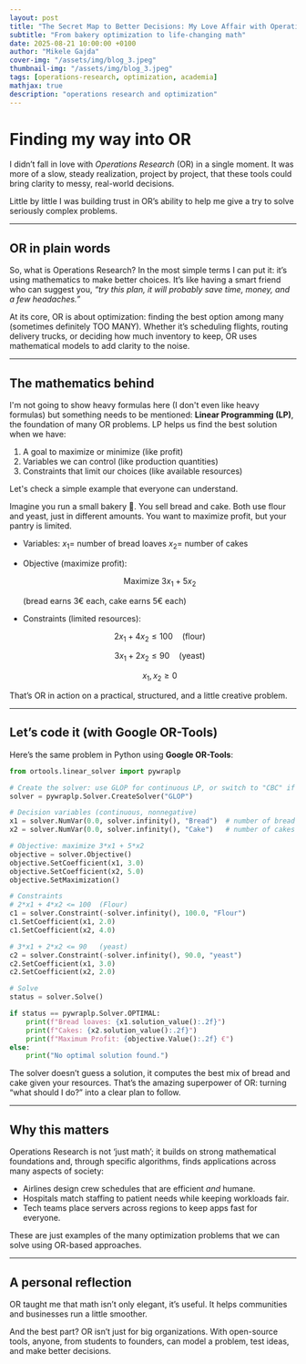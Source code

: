 ```yaml
---
layout: post
title: "The Secret Map to Better Decisions: My Love Affair with Operations Research"
subtitle: "From bakery optimization to life-changing math"
date: 2025-08-21 10:00:00 +0100
author: "Mikele Gajda"
cover-img: "/assets/img/blog_3.jpeg"
thumbnail-img: "/assets/img/blog_3.jpeg"
tags: [operations-research, optimization, academia]
mathjax: true
description: "operations research and optimization"
---
```



# Finding my way into OR

I didn’t fall in love with *Operations Research* (OR) in a single moment. It was more of a slow, steady realization, project by project, that these tools could bring clarity to messy, real-world decisions. 

Little by little I was building trust in OR’s ability to help me give a try to solve seriously complex problems.


---

## OR in plain words

So, what is Operations Research? In the most simple terms I can put it: it’s using mathematics to make better choices. It’s like having a smart friend who can suggest you, *“try this plan, it will probably save time, money, and a few headaches.”*

At its core, OR is about optimization: finding the best option among many (sometimes definitely TOO MANY). Whether it’s scheduling flights, routing delivery trucks, or deciding how much inventory to keep, OR uses mathematical models to add clarity to the noise.

---

## The mathematics behind

I'm not going to show heavy formulas here (I don't even like heavy formulas) but something needs to be mentioned: **Linear Programming (LP)**, the foundation of many OR problems. LP helps us find the best solution when we have:

1. A goal to maximize or minimize (like profit)
2. Variables we can control (like production quantities)
3. Constraints that limit our choices (like available resources)

Let's check a simple example that everyone can understand.

Imagine you run a small bakery 🍞. You sell bread and cake. Both use flour and yeast, just in different amounts. You want to maximize profit, but your pantry is limited.

* Variables:
  $x_1 =$ number of bread loaves
  $x_2 =$ number of cakes

* Objective (maximize profit):

  $$
  \text{Maximize } 3x_1 + 5x_2
  $$

  (bread earns 3€ each, cake earns 5€ each)

* Constraints (limited resources):

  $$
  2x_1 + 4x_2 \le 100 \quad \text{(flour)}
  $$

  $$
  3x_1 + 2x_2 \le 90 \quad \text{(yeast)}
  $$

  $$
  x_1, x_2 \ge 0
  $$

That’s OR in action on a practical, structured, and a little creative problem.

---

## Let’s code it (with Google OR-Tools)

Here’s the same problem in Python using **Google OR-Tools**:

```python
from ortools.linear_solver import pywraplp

# Create the solver: use GLOP for continuous LP, or switch to "CBC" if you need integers later.
solver = pywraplp.Solver.CreateSolver("GLOP")

# Decision variables (continuous, nonnegative)
x1 = solver.NumVar(0.0, solver.infinity(), "Bread")  # number of bread loaves
x2 = solver.NumVar(0.0, solver.infinity(), "Cake")   # number of cakes

# Objective: maximize 3*x1 + 5*x2
objective = solver.Objective()
objective.SetCoefficient(x1, 3.0)
objective.SetCoefficient(x2, 5.0)
objective.SetMaximization()

# Constraints
# 2*x1 + 4*x2 <= 100  (Flour)
c1 = solver.Constraint(-solver.infinity(), 100.0, "Flour")
c1.SetCoefficient(x1, 2.0)
c1.SetCoefficient(x2, 4.0)

# 3*x1 + 2*x2 <= 90   (yeast)
c2 = solver.Constraint(-solver.infinity(), 90.0, "yeast")
c2.SetCoefficient(x1, 3.0)
c2.SetCoefficient(x2, 2.0)

# Solve
status = solver.Solve()

if status == pywraplp.Solver.OPTIMAL:
    print(f"Bread loaves: {x1.solution_value():.2f}")
    print(f"Cakes: {x2.solution_value():.2f}")
    print(f"Maximum Profit: {objective.Value():.2f} €")
else:
    print("No optimal solution found.")
```

The solver doesn’t guess a solution, it computes the best mix of bread and cake given your resources. That’s the amazing superpower of OR: turning “what should I do?” into a clear plan to follow.

---

## Why this matters

Operations Research is not ‘just math’; it builds on strong mathematical foundations and, through specific algorithms, finds applications across many aspects of society:

* Airlines design crew schedules that are efficient *and* humane.
* Hospitals match staffing to patient needs while keeping workloads fair.
* Tech teams place servers across regions to keep apps fast for everyone.


These are just examples of the many optimization problems that we can solve using OR-based approaches.


---

## A personal reflection

OR taught me that math isn’t only elegant, it’s useful. It helps communities and businesses run a little smoother.

And the best part? OR isn’t just for big organizations. With open-source tools, anyone, from students to founders, can model a problem, test ideas, and make better decisions.

